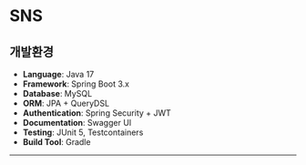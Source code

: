 # SNS 

## 개발환경
- **Language**: Java 17
- **Framework**: Spring Boot 3.x
- **Database**: MySQL
- **ORM**: JPA + QueryDSL
- **Authentication**: Spring Security + JWT
- **Documentation**: Swagger UI
- **Testing**: JUnit 5, Testcontainers
- **Build Tool**: Gradle

---
